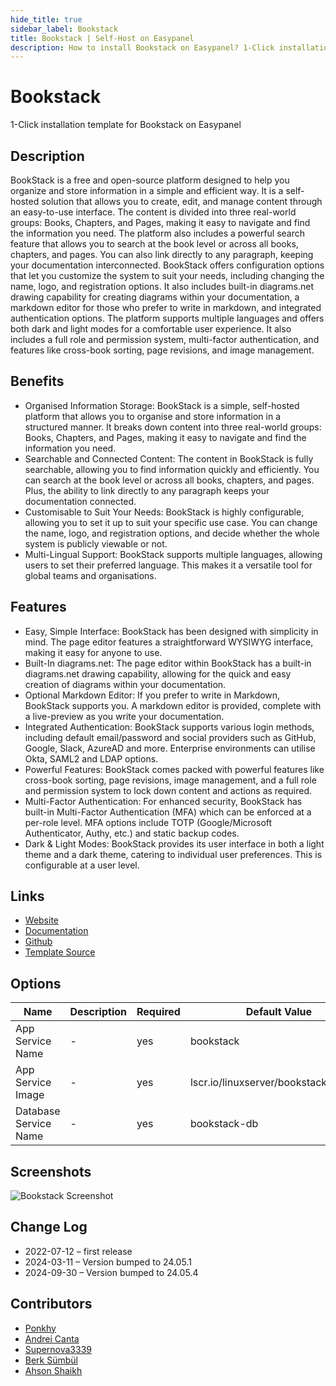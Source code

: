 ```yaml
---
hide_title: true
sidebar_label: Bookstack
title: Bookstack | Self-Host on Easypanel
description: How to install Bookstack on Easypanel? 1-Click installation template for Bookstack on Easypanel
---
```


<!-- generated -->

# Bookstack

1-Click installation template for Bookstack on Easypanel

## Description

BookStack is a free and open-source platform designed to help you organize and store information in a simple and efficient way. It is a self-hosted solution that allows you to create, edit, and manage content through an easy-to-use interface. The content is divided into three real-world groups: Books, Chapters, and Pages, making it easy to navigate and find the information you need. The platform also includes a powerful search feature that allows you to search at the book level or across all books, chapters, and pages. You can also link directly to any paragraph, keeping your documentation interconnected. BookStack offers configuration options that let you customize the system to suit your needs, including changing the name, logo, and registration options. It also includes built-in diagrams.net drawing capability for creating diagrams within your documentation, a markdown editor for those who prefer to write in markdown, and integrated authentication options. The platform supports multiple languages and offers both dark and light modes for a comfortable user experience. It also includes a full role and permission system, multi-factor authentication, and features like cross-book sorting, page revisions, and image management.

## Benefits

- Organised Information Storage: BookStack is a simple, self-hosted platform that allows you to organise and store information in a structured manner. It breaks down content into three real-world groups: Books, Chapters, and Pages, making it easy to navigate and find the information you need.
- Searchable and Connected Content: The content in BookStack is fully searchable, allowing you to find information quickly and efficiently. You can search at the book level or across all books, chapters, and pages. Plus, the ability to link directly to any paragraph keeps your documentation connected.
- Customisable to Suit Your Needs: BookStack is highly configurable, allowing you to set it up to suit your specific use case. You can change the name, logo, and registration options, and decide whether the whole system is publicly viewable or not.
- Multi-Lingual Support: BookStack supports multiple languages, allowing users to set their preferred language. This makes it a versatile tool for global teams and organisations.

## Features

- Easy, Simple Interface: BookStack has been designed with simplicity in mind. The page editor features a straightforward WYSIWYG interface, making it easy for anyone to use.
- Built-In diagrams.net: The page editor within BookStack has a built-in diagrams.net drawing capability, allowing for the quick and easy creation of diagrams within your documentation.
- Optional Markdown Editor: If you prefer to write in Markdown, BookStack supports you. A markdown editor is provided, complete with a live-preview as you write your documentation.
- Integrated Authentication: BookStack supports various login methods, including default email/password and social providers such as GitHub, Google, Slack, AzureAD and more. Enterprise environments can utilise Okta, SAML2 and LDAP options.
- Powerful Features: BookStack comes packed with powerful features like cross-book sorting, page revisions, image management, and a full role and permission system to lock down content and actions as required.
- Multi-Factor Authentication: For enhanced security, BookStack has built-in Multi-Factor Authentication (MFA) which can be enforced at a per-role level. MFA options include TOTP (Google/Microsoft Authenticator, Authy, etc.) and static backup codes.
- Dark & Light Modes: BookStack provides its user interface in both a light theme and a dark theme, catering to individual user preferences. This is configurable at a user level.

## Links

- [Website](https://www.bookstackapp.com/)
- [Documentation](https://www.bookstackapp.com/docs/)
- [Github](https://github.com/BookStackApp/BookStack)
- [Template Source](https://github.com/easypanel-io/templates/tree/main/templates/bookstack)

## Options

Name | Description | Required | Default Value
-|-|-|-
App Service Name | - | yes | bookstack
App Service Image | - | yes | lscr.io/linuxserver/bookstack:24.12.1
Database Service Name | - | yes | bookstack-db

## Screenshots

![Bookstack Screenshot](./assets/screenshot.png)

## Change Log

- 2022-07-12 – first release
- 2024-03-11 – Version bumped to 24.05.1
- 2024-09-30 – Version bumped to 24.05.4

## Contributors

- [Ponkhy](https://github.com/Ponkhy)
- [Andrei Canta](https://github.com/deiucanta)
- [Supernova3339](https://github.com/Supernova3339)
- [Berk Sümbül](https://berksmbl.com)
- [Ahson Shaikh](https://github.com/MuhammadAhsanDonuts)
